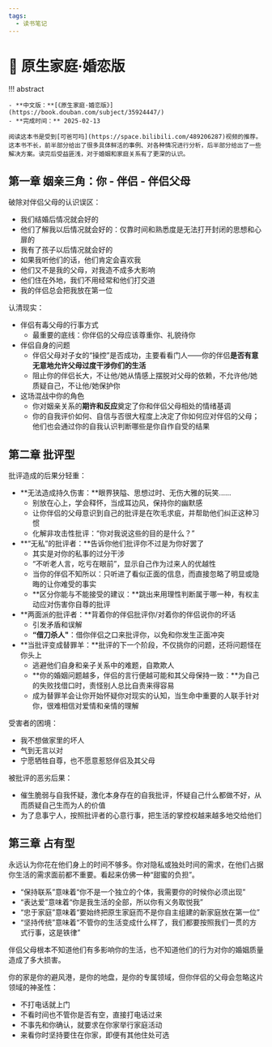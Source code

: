 ```yaml
---
tags:
  - 读书笔记
---
```


# 📖 原生家庭·婚恋版

!!! abstract

    - **中文版：**[《原生家庭·婚恋版》](https://book.douban.com/subject/35924447/)
    - **完成时间：** 2025-02-13

    阅读这本书是受到[可爸可吗](https://space.bilibili.com/489206287)视频的推荐。这本书不长，前半部分给出了很多具体鲜活的事例、对各种情况进行分析，后半部分给出了一些解决方案。读完后受益匪浅，对于婚姻和家庭关系有了更深的认识。

## 第一章 姻亲三角：你 - 伴侣 - 伴侣父母

破除对伴侣父母的认识误区：

- 我们结婚后情况就会好的
- 他们了解我以后情况就会好的：仅靠时间和熟悉度是无法打开封闭的思想和心扉的
- 我有了孩子以后情况就会好的
- 如果我听他们的话，他们肯定会喜欢我
- 他们又不是我的父母，对我造不成多大影响
- 他们住在外地，我们不用经常和他们打交道
- 我的伴侣总会把我放在第一位

认清现实：

- 伴侣有毒父母的行事方式
    - 最重要的底线：你伴侣的父母应该尊重你、礼貌待你
- 伴侣自身的问题
    - 伴侣父母对子女的“操控”是否成功，主要看看门人——你的伴侣**是否有意无意地允许父母过度干涉你们的生活**
    - 阻止你的伴侣长大，不让他/她从情感上摆脱对父母的依赖，不允许他/她质疑自己，不让他/她保护你
- 这场混战中你的角色
    - 你对姻亲关系的**期许和反应**奠定了你和伴侣父母相处的情绪基调
    - 你的自我评价如何、自信与否很大程度上决定了你如何应对伴侣的父母；他们也会通过你的自我认识判断哪些是你自作自受的结果

## 第二章 批评型

批评造成的后果分轻重：

- **无法造成持久伤害：**眼界狭隘、思想过时、无伤大雅的玩笑......
    - 别放在心上，学会释怀，当成耳边风，保持你的幽默感
    - 让你伴侣的父母意识到自己的批评是在吹毛求疵，并帮助他们纠正这种习惯
    - 化解非攻击性批评：“你对我说这些的目的是什么？”
- **“无私”的批评者：**告诉你他们批评你不过是为你好罢了
    - 其实是对你的私事的过分干涉
    - “不听老人言，吃亏在眼前”，显示自己作为过来人的优越性
    - 当你的伴侣不知所以：只听进了看似正面的信息，而直接忽略了明显或隐晦的让你难受的事实
    - **区分你能与不能接受的建议：**跳出来用理性判断属于哪一种，有权主动应对伤害你自尊的批评
- **两面派的批评者：**背着你的伴侣批评你/对着你的伴侣说你的坏话
    - 引发矛盾和误解
    - **“借刀杀人"**：借你伴侣之口来批评你，以免和你发生正面冲突
- **当批评变成替罪羊：**批评的下一个阶段，不仅挑你的问题，还将问题怪在你头上
    - 逃避他们自身和亲子关系中的难题，自欺欺人
    - **你的婚姻问题越多，伴侣的言行便越可能和其父母保持一致：**为自己的失败找借口时，责怪别人总比自责来得容易
    - 成为替罪羊会让你开始怀疑你对现实的认知，当生命中重要的人联手针对你，很难相信对爱情和亲情的理解

受害者的困境：

- 我不想做家里的坏人
- 气到无言以对
- 宁愿牺牲自尊，也不愿意惹怒伴侣及其父母

被批评的恶劣后果：

- 催生脆弱与自我怀疑，激化本身存在的自我批评，怀疑自己什么都做不好，从而质疑自己生而为人的价值
- 为了息事宁人，按照批评者的心意行事，把生活的掌控权越来越多地交给他们

## 第三章 占有型

永远认为你花在他们身上的时间不够多。你对隐私或独处时间的需求，在他们占据你生活的需求面前都不重要。看起来仿佛一种“甜蜜的负担”。

- “保持联系”意味着“你不是一个独立的个体，我需要你的时候你必须出现”
- “表达爱”意味着“你是我生活的全部，所以你有义务取悦我”
- “忠于家庭”意味着“要始终把原生家庭而不是你自主组建的新家庭放在第一位”
- “坚持传统”意味着“不管你的生活变成什么样了，我们都要按照我们一贯的方式行事，这是铁律”

伴侣父母根本不知道他们有多影响你的生活，也不知道他们的行为对你的婚姻质量造成了多大损害。

你的家是你的避风港，是你的地盘，是你的专属领域，但你伴侣的父母会忽略这片领域的神圣性：

- 不打电话就上门
- 不看时间也不管你是否有空，直接打电话过来
- 不事先和你确认，就要求在你家举行家庭活动
- 来看你时坚持要住在你家，即便有其他住处可选
